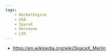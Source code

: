 ```yaml
---
tags:
    - RocketEngine
    - USA
    - SpaceX
    - Kerosene
    - LOX
---
```


 - https://en.wikipedia.org/wiki/SpaceX_Merlin